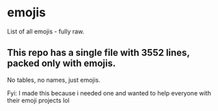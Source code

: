 # emojis
List of all emojis - fully raw.

## This repo has a single file with 3552 lines, packed only with emojis.
No tables, no names, just emojis.

Fyi: I made this because i needed one and wanted to help everyone with their emoji projects lol
